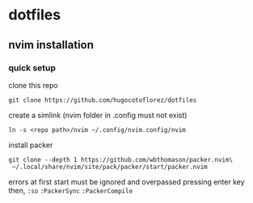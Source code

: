# dotfiles

## nvim installation

### quick setup

clone this repo
```shell
git clone https://github.com/hugocotoflorez/dotfiles
```

create a simlink (nvim folder in .config must not exist)
```shell
ln -s <repo path>/nvim ~/.config/nvim.config/nvim
```

install packer
```shell
git clone --depth 1 https://github.com/wbthomason/packer.nvim\
 ~/.local/share/nvim/site/pack/packer/start/packer.nvim
```

errors at first start must be ignored and overpassed pressing enter key
then,
`:so`
`:PackerSync`
`:PackerCompile`
